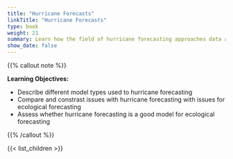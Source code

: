 ```yaml
---
title: "Hurricane Forecasts"
linkTitle: "Hurricane Forecasts"
type: book
weight: 21
summary: Learn how the field of hurricane forecasting approaches data and model challenges
show_date: false
---
```


{{% callout note %}}

**Learning Objectives:**
* Describe different model types used to hurricane forecasting
* Compare and constrast issues with hurricane forecasting with issues for ecological forecasting
* Assess whether hurricane forecasting is a good model for ecological forecasting

{{% /callout %}}

{{< list_children >}}
